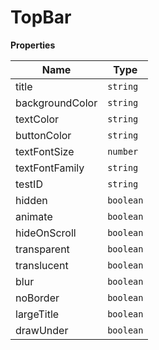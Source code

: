 <h1>TopBar</h1>

**Properties**

| Name | Type |
| --- | --- |
| title | <code>string</code> | 
| backgroundColor | <code>string</code> | 
| textColor | <code>string</code> | 
| buttonColor | <code>string</code> | 
| textFontSize | <code>number</code> | 
| textFontFamily | <code>string</code> | 
| testID | <code>string</code> | 
| hidden | <code>boolean</code> | 
| animate | <code>boolean</code> | 
| hideOnScroll | <code>boolean</code> | 
| transparent | <code>boolean</code> | 
| translucent | <code>boolean</code> | 
| blur | <code>boolean</code> | 
| noBorder | <code>boolean</code> | 
| largeTitle | <code>boolean</code> | 
| drawUnder | <code>boolean</code> | 

